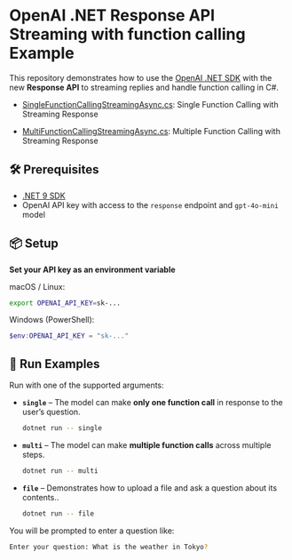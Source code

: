 # OpenAI .NET Response API Streaming with function calling Example

This repository demonstrates how to use the [OpenAI .NET SDK](https://github.com/openai/openai-dotnet) with the new **Response API** to streaming replies and handle function calling in C#.

- [SingleFunctionCallingStreamingAsync.cs](examples/SingleFunctionCallingStreamingAsync.cs): Single Function Calling with Streaming Response

- [MultiFunctionCallingStreamingAsync.cs](examples/MultiFunctionCallingStreamingAsync.cs): Multiple Function Calling with Streaming Response

## 🛠 Prerequisites

- [.NET 9 SDK](https://dotnet.microsoft.com/en-us/download/dotnet/9.0)
- OpenAI API key with access to the `response` endpoint and `gpt-4o-mini` model

## 📦 Setup

**Set your API key as an environment variable**

macOS / Linux:

```bash
export OPENAI_API_KEY=sk-...
```

Windows (PowerShell):

```powershell
$env:OPENAI_API_KEY = "sk-..."
```

## 🚀 Run Examples

Run with one of the supported arguments:

- **`single`** – The model can make **only one function call** in response to the user’s question.

  ```bash
  dotnet run -- single
  ```

- **`multi`** – The model can make **multiple function calls** across multiple steps.

  ```bash
  dotnet run -- multi
  ```

- **`file`** – Demonstrates how to upload a file and ask a question about its contents..

  ```bash
  dotnet run -- file
  ```

You will be prompted to enter a question like:

```bash
Enter your question: What is the weather in Tokyo?
```
